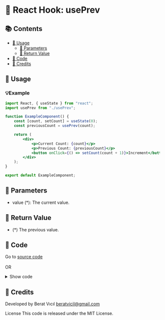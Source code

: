 # 🎣 React Hook: usePrev

## 📚 Contents

- [🔧 Usage](#usage)
  - [🧩 Parameters](#parameters)
  - [📨 Return Value](#return-value)
- [🔦 Code](#code)
- [🙏 Credits](#credits)

## 🔧 Usage

### 💡Example
```jsx
import React, { useState } from "react";
import usePrev from "./usePrev";

function ExampleComponent() {
    const [count, setCount] = useState(0);
    const previousCount = usePrev(count);

    return (
        <div>
            <p>Current Count: {count}</p>
            <p>Previous Count: {previousCount}</p>
            <button onClick={() => setCount(count + 1)}>Increment</button>
        </div>
    );
}

export default ExampleComponent;

```

## 🧩 Parameters
* value (*): The current value.

## 📨 Return Value
* (*) The previous value.

## 🔦 Code
Go to [source code](./usePrev.js) 
<br><br>
OR
<details>
<summary>Show code</summary>

### Full Code

```jsx
import { useRef, useEffect } from "react";

/**
 * A React hook that returns the previous value of a given value.
 * @param {*} value - The current value.
 * @returns {*} The previous value.
 */
function usePrev(value) {
    const ref = useRef();

    useEffect(() => {
      ref.current = value;
    }, [value]); 

    return ref.current;
}

export default usePrev;
```
</details>

## 🙏 Credits
Developed by Berat Vıcıl beratvicil@gmail.com

License This code is released under the MIT License.